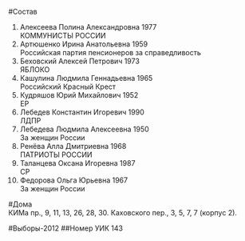 #Состав
1. Алексеева Полина Александровна 1977   
    КОММУНИСТЫ РОССИИ
2. Артюшенко Ирина Анатольевна 1959   
    Российская партия пенсионеров за справедливость
3. Беховский Алексей Петрович 1973   
    ЯБЛОКО
4. Кашулина Людмила Геннадьевна 1965   
    Российский Красный Крест
5. Кудряшов Юрий Михайлович 1952   
    ЕР
6. Лебедев Константин Игоревич 1990   
    ЛДПР
7. Лебедева Людмила Алексеевна 1950   
    За женщин России
8. Ренёва Алла Дмитриевна 1968   
    ПАТРИОТЫ РОССИИ
9. Таланцева Оксана Игоревна 1987   
    СР
10. Федорова Ольга Юрьевна 1967   
    За женщин России

#Дома  
КИМа пр.,     9, 11, 13, 26, 28, 30. Каховского пер.,     3, 5, 7, 7 (корпус 2).

#Выборы-2012
##Номер УИК
143
